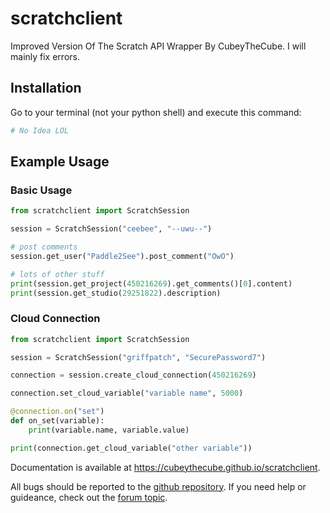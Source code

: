 # scratchclient
Improved Version Of The Scratch API Wrapper By CubeyTheCube.
I will mainly fix errors.

## Installation

Go to your terminal (not your python shell) and execute this command:
```bash
# No Idea LOL
```

## Example Usage

### Basic Usage
```python
from scratchclient import ScratchSession

session = ScratchSession("ceebee", "--uwu--")

# post comments
session.get_user("Paddle2See").post_comment("OwO")

# lots of other stuff
print(session.get_project(450216269).get_comments()[0].content)
print(session.get_studio(29251822).description)
```
### Cloud Connection
```python
from scratchclient import ScratchSession

session = ScratchSession("griffpatch", "SecurePassword7")

connection = session.create_cloud_connection(450216269)

connection.set_cloud_variable("variable name", 5000)

@connection.on("set")
def on_set(variable):
    print(variable.name, variable.value)

print(connection.get_cloud_variable("other variable"))
```

Documentation is available at <https://cubeythecube.github.io/scratchclient>.

All bugs should be reported to the [github repository](https://github.com/CubeyTheCube/scratchclient/issues). If you need help or guideance, check out the [forum topic](https://scratch.mit.edu/discuss/topic/506810).
